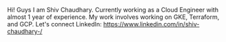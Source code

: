Hi! Guys I am Shiv Chaudhary. Currently working as a Cloud Engineer with almost 1 year of experience. My work involves working on GKE, Terraform, and GCP.
Let's connect LinkedIn: https://www.linkedin.com/in/shiv-chaudhary-/ 
